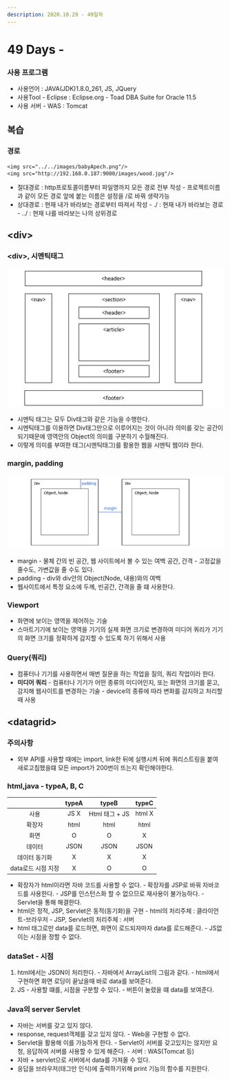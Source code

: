```yaml
---
description: 2020.10.29 - 49일차
---
```


# 49 Days -

### 사용 프로그램

* 사용언어 : JAVA\(JDK\)1.8.0\_261, JS, JQuery
* 사용Tool  - Eclipse : Eclipse.org - Toad DBA Suite for Oracle 11.5
* 사용 서버 - WAS : Tomcat

## 복습

### 경로

```markup
<img src="../../images/babyApech.png"/>
<img src="http://192.168.0.187:9000/images/wood.jpg"/>
```

* 절대경로 : http프로토콜이름부터 파일명까지 모든 경로 전부 작성 - 프로젝트이름과 같이 모든 경로 앞에 붙는 이름은 설정을 /로 바꿔 생략가능
* 상대경로 : 현재 내가 바라보는 경로부터 따져서 작성 - ./ : 현재 내가 바라보는 경로 - ../ : 현재 나를 바라보는 나의 상위경로

## &lt;div&gt;

### &lt;div&gt;, 시멘틱태그

![](../.gitbook/assets/1%20%2847%29.png)

* 시멘틱 태그는 모두 Div태그와 같은 기능을 수행한다.
* 시멘틱태그를 이용하면 Div태그만으로 이루어지는 것이 아니라 의미를 갖는 공간이 되기때문에 영역안의 Object의 의미를 구분하기 수월해진다.
* 이렇게 의미를 부여한 태그\(시멘틱태그\)를 활용한 웹을 시멘틱 웹이라 한다.

### margin, padding

![](../.gitbook/assets/2%20%2836%29.png)

* margin - 물체 간의 빈 공간, 웹 사이트에서 볼 수 있는 여백 공간, 간격 - 고정값을 줄수도, 가변값을 줄 수도 있다.
* padding - div와 div안의 Object\(Node, 내용\)와의 여백
* 웹사이트에서 특정 요소에 두께, 빈공간, 간격을 줄 떄 사용한다.

### Viewport

* 화면에 보이는 영역을 제어하는 기술
* 스마트기기에 보이는 영역을 기기의 실제 화면 크기로 변경하여 미디어 쿼리가 기기의 화면 크기를 정확하게 감지할 수 있도록 하기 위해서 사용

### Query\(쿼리\)

* 컴퓨터나 기기를 사용하면서 매번 질문을 하는 작업을 질의, 쿼리 작업이라 한다.
* **미디어 쿼리** - 컴퓨터나 기기가 어떤 종류의 미디어인지, 또는 화면의 크기를 묻고, 감지해 웹사이트를 변경하는 기술 - device의 종류에 따라 변화를 감지하고 처리할 때 사용

## &lt;datagrid&gt;

### 주의사항

* 외부 API를 사용할 때에는 import, link한 뒤에 실행시켜 뒤에 쿼리스트링을 붙여 새로고침했을떄 모든 import가 200번이 뜨는지 확인해야한다.

### html,java - typeA, B, C

|  | typeA | typeB | typeC |
| :---: | :---: | :---: | :---: |
| 사용 | JS X | Html 태그 + JS | html X |
| 확장자 | html | html | html |
| 화면 | O | O | X |
| 데이터 | JSON | JSON | JSON |
| 데이터 동기화 | X | X | X |
| data로드 시점 지정 | X | O | O |

* 확장자가 html이라면 자바 코드를 사용할 수 없다. - 확장자를 JSP로 바꿔 자바코드를 사용한다. - JSP를 인스턴스화 할 수 없으므로 재사용이 불가능하다. - Servlet을 통해 해결한다.
* html은 정적, JSP, Servlet은 동적\(동기화\)을 구현 - html의 처리주체 : 클라이언트-브라우저 - JSP, Servlet의 처리주체 : 서버
* html 태그로만 data를 로드하면, 화면이 로드되자마자 data를 로드해준다. - JS없이는 시점을 정할 수 없다.

### dataSet - 시점

1. html에서는 JSON이 처리한다. - 자바에서 ArrayList의 그림과 같다. - html에서 구현하면 화면 로딩이 끝났을때 바로 data를 보여준다.
2. JS - 사용할 떄를, 시점을 구분할 수 있다. - 버튼이 눌렸을 떄 data를 보여준다.

### Java의 server Servlet

* 자바는 서버를 갖고 있지 않다.
* response, request객체를 갖고 있지 않다.  - Web을 구현할 수 없다.
* Servlet을 활용해 이를 가능하게 한다. - Servlet이 서버를 갖고있지는 않지만 요청, 응답하여 서버를 사용할 수 있게 해준다. - 서버 : WAS\(Tomcat 등\)
* 자바 + servlet으로 서버에서 data를 가져올 수 있다.
* 응답을 브라우저\(태그만 인식\)에 출력하기위해 print 기능의 함수를 지원한다.

